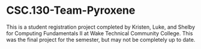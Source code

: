 # CSC.130-Team-Pyroxene

This is a student registration project completed by Kristen, Luke, and Shelby for Computing Fundamentals II at Wake Technical Community College. This was the final project for the semester, but may not be completely up to date.

<!---
The functions are as follows:
- Student class to store the information for each student (Luke's task)
- Add a course function. Each individual student's courses would be stored in a set since they won't be taking multiple of the same class. (Shelby's task)
- Add to a waitlist function. This would use a queue. (Kristen's task)
- Remove a course/drop all classes function. (Shelby's task)
- List the classes a person is taking. (Luke's task)
- Have a way of paying for the classes. This might pull information from a dictionary for general class information where the class is the key and the value is the price. (Luke's task)
- The registration file where the menu will be looped through. (Shelby's task)
--->

